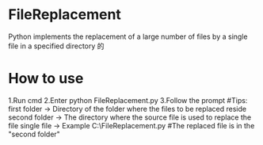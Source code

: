 # FileReplacement
Python implements the replacement of a large number of files by a single file in a specified directory
的
# How to use
1.Run cmd
2.Enter python FileReplacement.py
3.Follow the prompt
#Tips:
first folder -> Directory of the folder where the files to be replaced reside
second folder -> The directory where the source file is used to replace the file
single file -> Example C:\FileReplacement.py
#The replaced file is in the "second folder"
